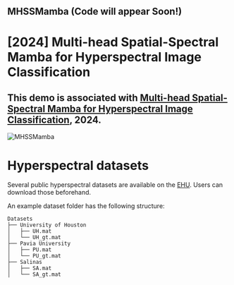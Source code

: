 ## MHSSMamba (Code will appear Soon!)

# [2024] Multi-head Spatial-Spectral Mamba for Hyperspectral Image Classification

## This demo is associated with [Multi-head Spatial-Spectral Mamba for Hyperspectral Image Classification](https://arxiv.org/abs/2408.01224), 2024.

![MHSSMamba](https://github.com/user-attachments/assets/8ea9c04d-8556-49fa-83ab-15b16286b760)



# Hyperspectral datasets

Several public hyperspectral datasets are available on the [EHU](https://www.ehu.eus/ccwintco/index.php/Hyperspectral_Remote_Sensing_Scenes). Users can download those beforehand. 

An example dataset folder has the following structure:
```
Datasets
├── University of Houston
│   ├── UH.mat
│   └── UH_gt.mat
├── Pavia University
│   ├── PU.mat
│   └── PU_gt.mat
├── Salinas
│   ├── SA.mat
│   └── SA_gt.mat
